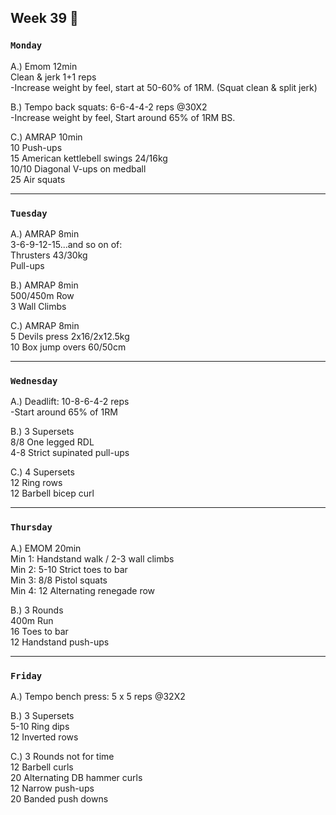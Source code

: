 ## Week 39  :racehorse:

### `Monday`     
A.) Emom 12min  
Clean & jerk 1+1 reps  
-Increase weight by feel, start at 50-60% of 1RM. (Squat clean & split jerk)  

B.) Tempo back squats: 6-6-4-4-2 reps @30X2    
-Increase weight by feel, Start around 65% of 1RM BS.  

C.) AMRAP 10min  
10 Push-ups  
15 American kettlebell swings 24/16kg  
10/10 Diagonal V-ups on medball  
25 Air squats  

---
### `Tuesday`
A.) AMRAP 8min  
3-6-9-12-15...and so on of:  
Thrusters 43/30kg  
Pull-ups   

B.) AMRAP 8min  
500/450m Row  
3 Wall Climbs  

C.) AMRAP 8min  
5 Devils press 2x16/2x12.5kg  
10 Box jump overs 60/50cm  

----
### `Wednesday`
A.) Deadlift: 10-8-6-4-2 reps  
-Start around 65% of 1RM   

B.) 3 Supersets  
8/8 One legged RDL   
4-8 Strict supinated pull-ups   

C.) 4 Supersets  
12 Ring rows  
12 Barbell bicep curl  

----
### `Thursday`  


A.) EMOM 20min  
Min 1: Handstand walk / 2-3 wall climbs  
Min 2: 5-10 Strict toes to bar  
Min 3: 8/8 Pistol squats  
Min 4: 12 Alternating renegade row  

B.) 3 Rounds  
400m Run  
16 Toes to bar  
12 Handstand push-ups   


---
### `Friday` 

A.) Tempo bench press: 5 x 5 reps @32X2  

B.) 3 Supersets  
5-10 Ring dips  
12 Inverted rows   

C.) 3 Rounds not for time   
12 Barbell curls  
20 Alternating DB hammer curls   
12 Narrow push-ups  
20 Banded push downs   
    







